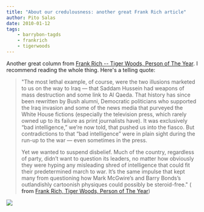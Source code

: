 ```yaml
---
title: "About our credulousness: another great Frank Rich article"
author: Pito Salas
date: 2010-01-12
tags:
    - barrybon-tagds
    - frankrich
    - tigerwoods
---
```




Another great column from [Frank Rich -- Tiger Woods, Person of The
Year](<http://www.nytimes.com/2009/12/20/opinion/20rich.html?_r=1&pagewanted=all>).
I recommend reading the whole thing. Here's a telling quote:

> "The most lethal example, of course, were the two illusions marketed to us
> on the way to Iraq — that Saddam Hussein had weapons of mass destruction and
> some link to Al Qaeda. That history has since been rewritten by Bush alumni,
> Democratic politicians who supported the Iraq invasion and some of the news
> media that purveyed the White House fictions (especially the television
> press, which rarely owned up to its failure as print journalists have). It
> was exclusively “bad intelligence,” we’re now told, that pushed us into the
> fiasco. But contradictions to that “bad intelligence” were in plain sight
> during the run-up to the war — even sometimes in the press.
>
> Yet we wanted to suspend disbelief. Much of the country, regardless of
> party, didn’t want to question its leaders, no matter how obviously they
> were hyping any misleading shred of intelligence that could fit their
> predetermined march to war. It’s the same impulse that kept many from
> questioning how Mark McGwire’s and Barry Bonds’s outlandishly cartoonish
> physiques could possibly be steroid-free." ( **from** [Frank Rich, Tiger
> Woods, Person of The
> Year](<http://www.nytimes.com/2009/12/20/opinion/20rich.html?_r=1&pagewanted=all>))

![](https://i0.wp.com/img.zemanta.com/pixy.gif?w=584)


